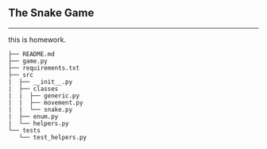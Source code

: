 ## The Snake Game 
---
this is homework. 
```
├── README.md
├── game.py
├── requirements.txt
├── src
|  ├── __init__.py
|  ├── classes
|  |  ├── generic.py
|  |  ├── movement.py
|  |  └── snake.py
|  ├── enum.py
|  └── helpers.py
└── tests
   └── test_helpers.py
```
